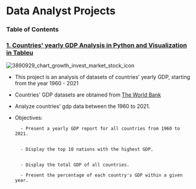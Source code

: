 # Data Analyst Projects
### Table of Contents

### [1. Countries' yearly GDP Analysis in Python and Visualization in Tableu ](https://github.com/John-Rivero/Data-Analyst-Portfolio/tree/main/Coutries'%20Yearly%20GDP%201960-2021)
![3890929_chart_growth_invest_market_stock_icon](https://user-images.githubusercontent.com/81208412/215166455-345259af-2eb7-4eb7-9f34-ff630497fef8.png)
- This project is an analysis of datasets of countries' yearly GDP, starting from the year 1960 - 2021

- Countries' GDP datasets are obtained from [The World Bank](https://data.worldbank.org/indicator/NY.GDP.MKTP.CD)
- Analyze countries' gdp data between the 1960 to 2021. <bk>
        
        
- Objectives:
        
        
        - Present a yearly GDP report for all countries from 1960 to 2021.
        
        
        - Display the top 10 nations with the highest GDP.
        
        
        - Display the total GDP of all countries.
        
        - Present the percentage of each country's GDP within a given year.

